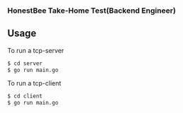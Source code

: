 ### HonestBee Take-Home Test(Backend Engineer)

## Usage 

To run a tcp-server
```sh
$ cd server
$ go run main.go  
```

To run a tcp-client
```sh
$ cd client
$ go run main.go 
```
